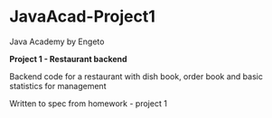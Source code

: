# JavaAcad-Project1

Java Academy by Engeto

**Project 1 - Restaurant backend**

Backend code for a restaurant with dish book, order book and basic statistics for management

Written to spec from homework - project 1

